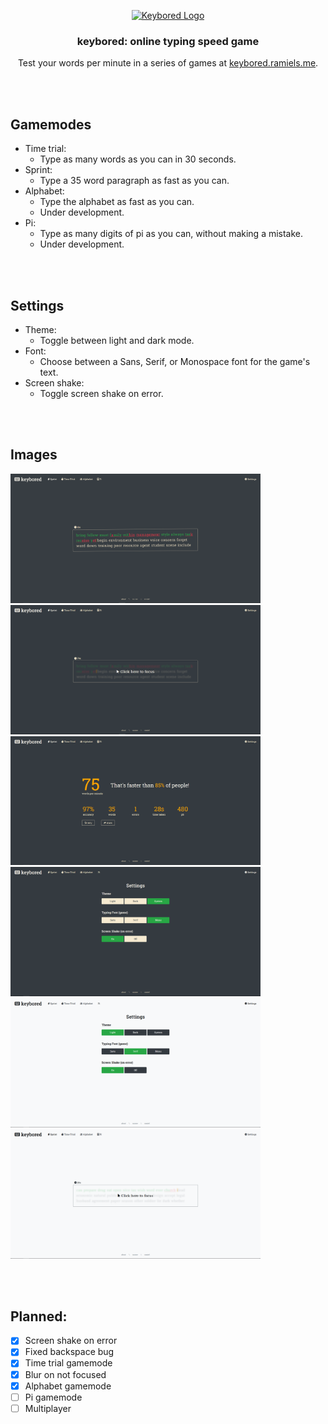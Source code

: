 <p align="center"><a href="https://keybored.ramiels.me/" target="_blank" rel="noreferrer noopener"><img width="150" alt="Keybored Logo" src="https://media.discordapp.net/attachments/590667063165583409/1129618207641190410/key.png?width=702&height=702"></a></p>


<h3 align="center"> keybored: online typing speed game</h3>
<p align="center">Test your words per minute in a series of games at <a href="https://keybored.ramiels.me/">keybored.ramiels.me</a>.</p>





<br/><br/>
## Gamemodes

- Time trial:
  - Type as many words as you can in 30 seconds.
- Sprint:
  - Type a 35 word paragraph as fast as you can.
- Alphabet:
    - Type the alphabet as fast as you can.
    - Under development.
- Pi:
    - Type as many digits of pi as you can, without making a mistake.
    - Under development.

<br/><br/>
## Settings

- Theme:
    - Toggle between light and dark mode.
- Font:
    - Choose between a Sans, Serif, or Monospace font for the game's text.
- Screen shake:
    - Toggle screen shake on error.

<br/><br/>
## Images

<a href="#" target="_blank" rel="noreferrer noopener"><img width="400" src="./images/photos/main.png"></a>
<a href="#" target="_blank" rel="noreferrer noopener"><img width="400" src="./images/photos/blur.png"></a>
<a href="#" target="_blank" rel="noreferrer noopener"><img width="400" src="./images/photos/stats.png"></a>
<a href="#" target="_blank" rel="noreferrer noopener"><img width="400" src="./images/photos/settings_dark.png"></a>
<a href="#" target="_blank" rel="noreferrer noopener"><img width="400" src="./images/photos/settings_light.png"></a>
<a href="#" target="_blank" rel="noreferrer noopener"><img width="400" src="./images/photos/blur_light.png"></a>


<br/><br/>
## Planned:

- [x] Screen shake on error
- [x] Fixed backspace bug
- [x] Time trial gamemode
- [x] Blur on not focused
- [x] Alphabet gamemode
- [ ] Pi gamemode
- [ ] Multiplayer
